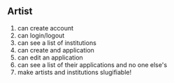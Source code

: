 ## Artist

1. can create account
1. can login/logout
1. can see a list of institutions
1. can create and application
1. can edit an application
1. can see a list of their applications and no one else's
1. make artists and institutions slugifiable!
